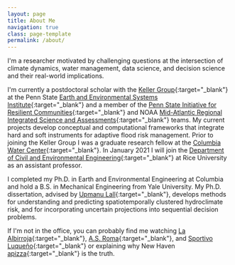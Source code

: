 ```yaml
---
layout: page
title: About Me
navigation: true
class: page-template
permalink: /about/
---
```


I'm a researcher motivated by challenging questions at the intersection of climate dynamics, water management, data science, and decision science and their real-world implications.

I'm currently a postdoctoral scholar with the [Keller Group](https://personal.ems.psu.edu/~kzk10/){:target="_blank"} at the Penn State [Earth and Environmental Systems Institute](https://www.eesi.psu.edu/people){:target="_blank"} and a member of the [Penn State Initiative for Resilient Communities](https://www.psirc.psu.edu/){:target="_blank"} and NOAA [Mid-Atlantic Regional Integrated Science and Assessments](https://www.marisa.psu.edu/){:target="_blank"} teams.
My current projects develop conceptual and computational frameworks that integrate hard and soft instruments for adaptive flood risk management.
Prior to joining the Keller Group I was a graduate research fellow at the [Columbia Water Center](https://water.columbia.edu){:target="_blank"}.
In January 2021 I will join the [Department of Civil and Environmental Engineering](https://cee.rice.edu/){:target="_blank"} at Rice University as an assistant professor.

I completed my Ph.D. in Earth and Environmental Engineering at Columbia and hold a B.S. in Mechanical Engineering from Yale University.
My Ph.D. dissertation, advised by [Upmanu Lall](http://www.columbia.edu/~ula2/){:target="_blank"}, develops methods for understanding and predicting spatiotemporally clustered hydroclimate risk, and for incorporating uncertain projections into sequential decision problems.

If I'm not in the office, you can probably find me watching [La Albirroja](https://twitter.com/albirroja?lang=en){:target="_blank"}, [A.S. Roma](https://www.chiesaditotti.com/){:target="_blank"}, and [Sportivo Luqueño](http://clubsportivoluqueno.com.py/){:target="_blank"} or explaining why New Haven [apizza](https://www.nhregister.com/news/article/An-upcoming-film-celebrates-New-Haven-s-holy-12576171.php){:target="_blank"} is the truth.
